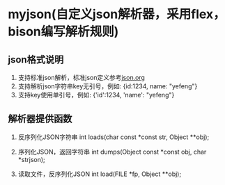 # myjson(自定义json解析器，采用flex，bison编写解析规则)

## json格式说明
1. 支持标准json解析，标准json定义参考[json.org](https://www.json.org/json-zh.html)
2. 支持解析json字符串key无引号，例如: {id:1234, name: "yefeng"}
3. 支持key使用单引号，例如: {'id':1234, 'name': "yefeng"}

## 解析器提供函数
1. 反序列化JSON字符串
    int loads(char const *const str, Object **obj);

2. 序列化JSON，返回字符串
    int dumps(Object const *const obj, char *strjson);

3. 读取文件，反序列化JSON
    int load(FILE *fp, Object **obj);
